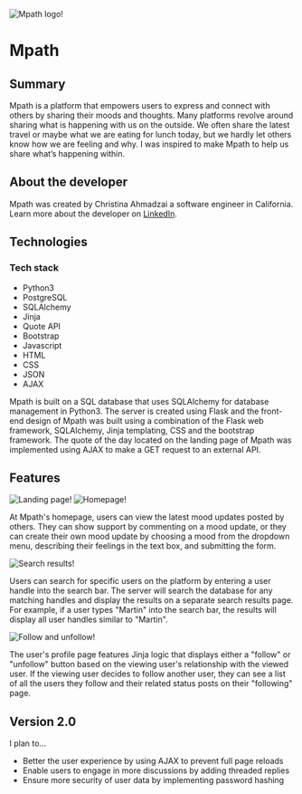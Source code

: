![Mpath logo!](https://github.com/Cahmadzai/Moods/blob/a52dd31759c2276041d23cd00669e4d8919e03a7/static/images/logo.png)

# Mpath

## Summary
Mpath is a platform that empowers users to express and connect with others by sharing their moods and thoughts.  Many platforms revolve around sharing what is happening with us on the outside.  We often share the latest travel or maybe what we are eating for lunch today, but we hardly let others know how we are feeling and why.  I was inspired to make Mpath to help us share what’s happening within.  

## About the developer

Mpath was created by Christina Ahmadzai a software engineer in California.  Learn more about the developer on [LinkedIn](https://www.linkedin.com/in/christina-ahmadzai/).

## Technologies

### Tech stack
<ul>
  <li>Python3</li>
  <li>PostgreSQL</li>
  <li>SQLAlchemy</li>
  <li>Jinja</li>
  <li>Quote API</li>
  <li>Bootstrap</li>
  <li>Javascript</li>
  <li>HTML</li>
  <li>CSS</li>
  <li>JSON</li>
  <li>AJAX</li>
</ul>

Mpath is built on a SQL database that uses SQLAlchemy for database management in Python3. The server is created using Flask and the front-end design of Mpath was built using a combination of the Flask web framework, SQLAlchemy, Jinja templating, CSS and the bootstrap framework.  The quote of the day located on the landing page of Mpath was implemented using AJAX to make a GET request to an external API.  

## Features
![Landing page!](https://github.com/Cahmadzai/Moods/blob/a52dd31759c2276041d23cd00669e4d8919e03a7/static/images/landingpage.png)
![Homepage!](https://github.com/Cahmadzai/Moods/blob/a52dd31759c2276041d23cd00669e4d8919e03a7/static/images/homepage.png)

At Mpath's homepage, users can view the latest mood updates posted by others. They can show support by commenting on a mood update, or they can create their own mood update by choosing a mood from the dropdown menu, describing their feelings in the text box, and submitting the form.

![Search results!](https://github.com/Cahmadzai/Moods/blob/a52dd31759c2276041d23cd00669e4d8919e03a7/static/images/search.png)

Users can search for specific users on the platform by entering a user handle into the search bar. The server will search the database for any matching handles and display the results on a separate search results page. For example, if a user types "Martin" into the search bar, the results will display all user handles similar to "Martin".

![Follow and unfollow!](https://github.com/Cahmadzai/Moods/blob/a52dd31759c2276041d23cd00669e4d8919e03a7/static/images/follow.png)

The user's profile page features Jinja logic that displays either a "follow" or "unfollow" button based on the viewing user's relationship with the viewed user. If the viewing user decides to follow another user, they can see a list of all the users they follow and their related status posts on their "following" page.

## Version 2.0

I plan to...
<ul>
  <li> Better the user experience by using AJAX to prevent full page reloads</li>
  <li>Enable users to engage in more discussions by adding threaded replies</li>
  <li>Ensure more security of user data by implementing password hashing
</li>
</ul>















